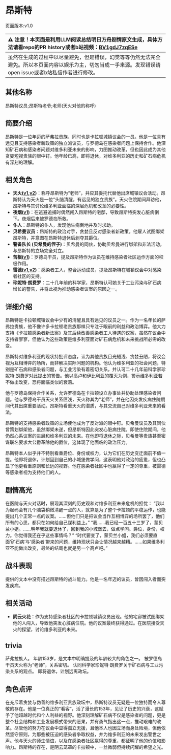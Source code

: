# 昂斯特
页面版本:v1.0
 

| :warning: 注意！本页面是利用LLM阅读总结明日方舟剧情原文生成，具体方法请看repo的PR history或者b站视频：[BV1gdJ7zqESe](https://www.bilibili.com/video/BV1gdJ7zqESe/)         |
|:----------------------------|
| 虽然在生成的过程中以尽量避免，但是错误，幻觉等等仍然无法完全避免。所以本页面内容以娱乐为主，切勿当成一手来源。发现错误请open issue或者b站私信作者进行修改。|



## 其他名称
昂斯特议员;昂斯特老爷;老师(天火对他的称呼)
## 简要介绍
昂斯特是一位年迈的萨弗拉贵族，同时也是卡拉顿城镇议会的一员。他是一位具有远见且支持感染者新政策的独立派议员，与罗德岛在感染者问题上保持合作。他深知矿石病和感染者问题对维多利亚未来的影响，力图推动改革，但也因此成为其他贪婪短视贵族的眼中钉。他年龄已高，即将退休，对维多利亚的历史和矿石病危机有深刻的理解。
## 相关角色
-   **天火([v1](char_166_skfire.md),[v2](../char_v3/char_166_skfire.md))**：称呼昂斯特为“老师”，并应其委托代替他出席城镇议会活动。昂斯特认为天火是一位“头脑清醒，有远见的独立贵族”。天火住院期间拜访他，昂斯特与其讨论维多利亚面临的深层危机和改革的必要性。
-   **夜烟([v1](char_141_nights.md))**：在逃避追捕时偶然闯入昂斯特的宅邸，导致昂斯特突发心脏病倒下。夜烟后来被罗德岛所救。
-   **仆人**：昂斯特的仆人，发现他生病倒地并及时求助。
-   **贝希曼议员**：昂斯特的政治对手，贪婪且反对感染者新政策。他雇人试图绑架昂斯特，并意图在昂斯特退休后剥夺其爵位。
-   **警备队长 (贝希曼的侄子)**：贝希曼的同伙，协助贝希曼进行绑架和非法活动，与昂斯特的立场完全对立。
-   **苦根([v1](extended_char_ku_gen.md))**：罗德岛干员，提及昂斯特作为议员在维持感染者社区运作方面的积极作用。
-   **雷德([v1](extended_char_lei_de.md),[v2](../char_v3/extended_char_lei_de.md))**：感染者工人，整合运动成员，提及昂斯特在城镇议会中对感染者社区的支持。
-   **珍妮特·朗费罗**：二十几年前的科学家，昂斯特认可她关于工业污染与矿石病增长的警告，并将此视为推动感染者议案的原因之一。
## 详细介绍
昂斯特是卡拉顿城镇议会中少有的清醒且具有远见的议员之一。作为一名年长的萨弗拉贵族，他不像许多卡拉顿老贵族那样只专注于眼前的利益和政治博弈。他大力支持《卡拉顿感染者新法案》及其后续改善感染者工人待遇的议案，虽然在议会中支持者寥寥，但他认为这些政策是维多利亚面对矿石病危机和未来挑战所必需的改变。

昂斯特对维多利亚的现状持批评态度，认为其他贵族目光短浅、贪婪丑陋，将议会视为互相博弈的场所，而非解决实际问题的机构。他认为维多利亚的社会问题，特别是矿石病和感染者问题，与工业污染有着密切关系，并认可二十几年前科学家珍妮特·朗费罗对此提出的警告。他以高卢和伊比利亚的覆灭为例，警示维多利亚若不做出改变，恐将面临类似的衰落。

他与罗德岛保持合作关系，允许罗德岛在卡拉顿设立办事处并协助处理感染者问题。他与罗德岛干员天火关系匪浅，天火称其为“老师”，并在他因突发疾病住院期间代其出席重要活动。昂斯特看重天火的潜质，与其交流自己对维多利亚未来的看法。

昂斯特的支持感染者政策的立场使他成为了反对派的眼中钉。贝希曼议员及其同伙曾策划绑架他，虽然绑架未遂，但昂斯特因此突发心脏病住院。即使住院期间，他仍然心系议案的进展和维多利亚的未来。在他即将退休之际，贝希曼等贵族甚至密谋联名要求大公爵革除他的爵位，这体现了他面临的政治压力。

昂斯特本人似乎并不特别看重爵位、身份或权力，认为它们在历史变迁面前不值一提。他即将退休，计划回到自己的小城堡做学问，这表明他对政治的疲惫，但也凸显了他更看重原则和长远的视野。他在感染者社区中也赢得了一定的尊重，被雷德等感染者视为支持他们的人。
## 剧情高光
在医院与天火对话时，展现其深刻的历史观和对维多利亚未来危机的担忧：
“我以为起码会有几个脑袋稍微清醒一点的人，就算是为了整个卡拉顿的平稳运作，也能提出几个正常一点的议案。……但他们只是把议会当作互相博弈的场所罢了，他们所有的心思，都只在如何给自己谋利益上。”
“我……我已经一百五十三岁了，蒙贝兰小姐。……明年我就要退休了，回到我的小城堡去，做点学问。爵位，身份，权力。你觉得我还在乎这些事情吗？”
“时代要变了，蒙贝兰小姐，我们必须要直面‘矿石病’与‘感染者’带来的问题，维持现状只会让情况越来越糟。……如果维多利亚不能做出改变，最终的结局也就是另一个高卢吧。”
## 战斗表现
提供的文本中没有描述昂斯特的战斗能力。他是一名年迈的议员，曾因闯入者而突发疾病。
## 相关活动
-   **阴云火花**：作为支持感染者社区的卡拉顿城镇议员出现。他的宅邸被试图绑架他的人闯入，导致他突发心脏病住院。他的议案最终获得通过。在医院接受天火的探望，讨论维多利亚的未来。
## trivia
萨弗拉族人。
年龄153岁，是文本中明确提及的年龄较大的角色之一。
被罗德岛干员天火称为“老师”，关系密切。
认同科学家珍妮特·朗费罗关于矿石病与工业污染关系的观点。
即将退休，计划远离政坛。
## 角色点评
在充斥着贪婪与伪善的维多利亚贵族政坛中，昂斯特议员无疑是一位独特而令人尊敬的存在。他是一位真正的“看客”，活了漫长的153年，见证了历史的兴衰，这赋予了他超越时代和个人利益的视野。他深刻理解矿石病不仅是感染者的问题，更是整个社会结构和工业发展模式带来的恶果，并有勇气指出这一点，推动艰难的改革。尽管他的努力在议会中显得孤立无援，且他本人也因立场而身处险境，但他依然坚守原则，为那些被压迫的感染者争取权益，并为维多利亚的未来发出警世之声。他与天火的师生情谊，以及在感染者社区赢得的尊重，都证明了他的价值和影响力。昂斯特的存在，是阴云笼罩的卡拉顿中，一丝微弱但持续闪耀的希望之光。